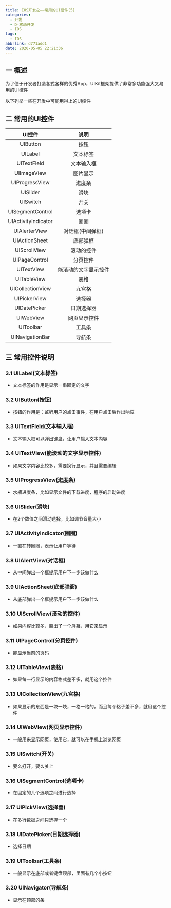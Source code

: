 ```yaml
---
title: IOS开发之——常用的UI控件(5)
categories:
  - 开发
  - D-移动开发
  - IOS
tags:
  - IOS
abbrlink: d771add1
date: 2020-05-05 22:21:36
---
```

## 一 概述

为了便于开发者打造各式各样的优秀App，UIKit框架提供了非常多功能强大又易用的UI控件

以下列举一些在开发中可能用得上的UI控件

<!--more-->

## 二 常用的UI控件

|       UI控件        |         说明         |
| :-----------------: | :------------------: |
|      UIButton       |         按钮         |
|       UILabel       |       文本标签       |
|     UITextField     |      文本输入框      |
|     UIImageView     |       图片显示       |
|   UIProgressView    |        进度条        |
|      UISlider       |         滑块         |
|      UISwitch       |         开关         |
|  UISegmentControl   |        选项卡        |
| UIActivityIndicator |         圈圈         |
|    UIAlerterView    |   对话框(中间弹框)   |
|    UIActionSheet    |       底部弹框       |
|    UIScrollView     |      滚动的控件      |
|    UIPageControl    |       分页控件       |
|     UITextView      | 能滚动的文字显示控件 |
|     UITableView     |         表格         |
|  UICollectionView   |        九宫格        |
|    UIPickerView     |        选择器        |
|    UIDatePicker     |      日期选择器      |
|      UIWebView      |     网页显示控件     |
|      UIToolbar      |        工具条        |
|   UINavigationBar   |        导航条        |

## 三 常用控件说明

### 3.1 UILabel(文本标签)

* 文本标签的作用是显示一串固定的文字

### 3.2 UIButton(按钮)

* 按钮的作用是：监听用户的点击事件，在用户点击后作出响应

### 3.3 UITextField(文本输入框)

* 文本输入框可以弹出键盘，让用户输入文本内容

### 3.4 UITextView(能滚动的文字显示控件)

* 如果文字内容比较多，需要换行显示，并且需要编辑

### 3.5  UIProgressView(进度条)

* 水瓶进度条，比如显示文件的下载进度，程序的启动进度

### 3.6 UISlider(滑块)

* 在2个数值之间滑动选择，比如调节音量大小

### 3.7 UIActivityIndicator(圈圈)

* 一直在转圈圈，表示让用户等待

### 3.8 UIAlertView(对话框)

* 从中间弹出一个框提示用户下一步该做什么

### 3.9 UIActionSheet(底部弹窗)

* 从底部弹出一个框提示用户下一步该做什么

### 3.10 UIScrollView(滚动的控件)

* 如果内容比较多，超出了一个屏幕，用它来显示

### 3.11 UIPageControl(分页控件)

* 能显示当前的页码

### 3.12 UITableView(表格)

* 如果每一行显示的内容格式差不多，就用这个控件

### 3.13 UICollectionView(九宫格)

* 如果显示的东西是一块一块，一格一格的，而且每个格子差不多，就用这个控件

### 3.14 UIWebView(网页显示控件)

* 一般用来显示网页，使用它，就可以在手机上浏览网页

### 3.15 UISwitch(开关)

* 要么打开，要么关上

### 3.16 UISegmentControl(选项卡)

* 在固定的几个选项之间进行选择

### 3.17 UIPickView(选择器)

* 在多行数据之间只选择一个

### 3.18 UIDatePicker(日期选择器)

* 选择日期

### 3.19 UIToolbar(工具条)

* 一般显示在底部或者键盘顶部，里面有几个小按钮

### 3.20 UINavigator(导航条)

* 显示在顶部的条